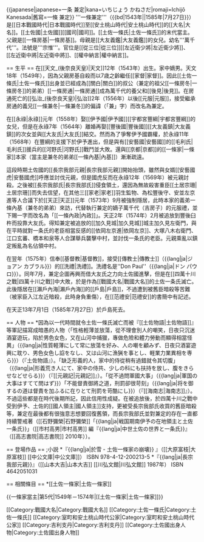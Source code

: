 {{japanese|japanese=一条 兼定|kana=いちじょう かねさだ|romaji=Ichijō Kanesada|舊寫=一條 兼定}}
'''一條兼定'''（{{bd|1543年||1585年|7月27日}}）是[[日本戰國時代|日本戰國時代]]至[[安土桃山時代|安土桃山時代]]的[[大名|大名]]。[[土佐國|土佐國]][[國司|國司]]。[[土佐一條氏|土佐一條氏]]的末代當主。父親是[[一條房基|一條房基]]。母親是[[大友義鑑|大友義鑑]]的女兒。幼名'''萬千代'''。法號是'''宗惟'''。官位是[[從三位|從三位]][[左近衛少將|左近衛少將]]、[[左近衛中將|左近衛中將]]、[[權中納言|權中納言]]。

== 生平 ==
在[[天文_(後奈良天皇)|天文]]12年（1543年）出生。家中嫡男。天文18年（1549年），因為父親房基自殺而以7歳之齡繼任[[家督|家督]]。因此[[土佐一條氏|土佐一條氏]]出身並已經成為[[關白|關白]]的叔公（兼定的祖父[[一條房冬|一條房冬]]的弟弟）[[一條房通|一條房通]]成為萬千代的養父和[[後見|後見]]。在房通死亡的[[弘治_(後奈良天皇)|弘治]]2年（1556年）以後[[元服|元服]]，接受繼承房通的義兄[[一條兼冬|一條兼冬]]的偏諱（「兼」字）而改名為兼定。

在[[永祿|永祿]]元年（1558年）娶[[伊予國|伊予國]][[宇都宮豐綱|宇都宮豐綱]]的女兒，但是在永祿7年（1564年）離婚再娶[[豐後國|豐後國]][[大友義鎮|大友義鎮]]的次女並與[[大友氏|大友氏]]結交。然而為了爭奪伊予國霸權，於永祿11年（1568年）在豐綱的支援下於伊予進出，但是與有[[安藝國|安藝國]]的[[毛利氏|毛利氏]]援兵的[[河野氏|河野氏]]戰鬥並大敗。還與[[京都|京都]]的[[一條家|一條家]]本家（當主是兼冬的弟弟[[一條內基|內基]]）漸漸疏遠。

這段時期土佐國的[[長宗我部元親|長宗我部元親]]開始抬頭，雖然與女婿[[安藝國虎|安藝國虎]]呼應並討伐元親，但是國虎反而在永祿12年（1569年）被元親討殺。之後被[[長宗我部氏|長宗我部氏]]侵食領土，還因為無故殺害重臣[[土居宗珊|土居宗珊]]而失去信望，在其他三[[家老|家老]]羽生監物、為松豐後守、安並左京進等人合議下於[[天正|天正]]元年（1573年）9月被強制隱居，此時本家的義弟一條內基（兼冬的弟弟）來訪，代替執行兼定的嫡子萬千代（吉房子）的元服禮，並下賜一字而改名為「[[一條內政|內政]]」。天正2年（1574年）2月被追放到豐後臼杵而投靠大友氏。得知兼定被追放的[[加久見城|加久見城]]城主加久見左衛門，與在平時就對一条氏的老臣相當反感的[[依岡左京進|依岡左京]]、大塚八木右衛門、江口玄蕃、橋本和泉等人合謀舉兵襲擊中村，並討伐一条氏的老臣。元親乘亂以鎮定叛亂為名佔領中村。

在翌年（1575年）信奉[[基督教|基督教]]，接受[[傳教士|傳教士]]（{{lang|ja|ジョアン カブラル}}）的[[洗禮|洗禮]]。洗禮名是''Don Paul''（{{lang|ja|ドン パウロ}}）。同年7月，兼定企圖再興而借大友氏之力向土佐國進擊，但是在[[四萬十川之戰|四萬十川之戰]]中大敗，於是作為[[戰國大名|戰國大名]]的土佐一条氏滅亡。此後隱居在[[瀨戶內海|瀨戶內海]]的[[戶島|戶島]]，不過遭到被舊臣暗殺等苦難（被家臣入江左近暗殺，此時身負重傷），在[[范禮安|范禮安]]的書簡中有記述。

在天正13年7月1日（1585年7月27日）於戶島死去。

== 人物 ==
*因為以一代時間就令土佐一條氏滅亡而被『[[土佐物語|土佐物語]]』等軍記描寫成暗愚的人物（「性格輕薄並放蕩，從不理會別人的嘲笑，日夜只沉迷酒宴遊玩，陷於男色女色，又在山河中捕獵，專做危險和體力勞動而顯得相當怪異」（{{lang|ja|性質軽薄にして常に放蕩を好み、人の嘲を顧みず、日夜只酒宴遊興に耽り、男色女色し諂をなし、又は山河に漁猟を事とし、軽業力業異相を専ら}}）（『土佐物語』）。「缺乏形義的人，家中的侍從稍有過錯就令其切腹」（{{lang|ja|形義荒き人にて、家中の侍共、少しの科にも扶持を放し、腹をきらせなどせらる}}）（『[[元親記|元親記]]』）。「從不過問軍國大事」（{{lang|ja|軍国の大事はすてて問はず}}）「不能督責御將之道，刑罰卻很苛刻」（{{lang|ja|将を御するの道は督責を加ふるに在りとて刑罰を苛酷にし}}）（『[[海南志|海南志]]』）。不過這些都是在時代後期所記，因此信用性成疑。在被追放後，於四萬十川之戰中受到伊予、土佐的[[國人領主|國人領主]]支持，更被受長宗我部氏收買的舊臣暗殺等，兼定在最後都有很強意志想要回復舊領，而長宗我部氏並對兼定的存在一直都持續警戒著（[[石野彌榮|石野彌榮]]「{{lang|ja|戦国期南伊予の在地領主と土佐一条氏}}」（[[市村高男|市村高男]] 編『{{lang|ja|中世土佐の世界と一条氏}}』（[[高志書院|高志書院]] 2010年））。

== 登場作品 ==
;小説
*『{{lang|ja|於雪 - 土佐一條家の崩壊}} 』（[[大原富枝|大原富枝]] [[中公文庫|中公文庫]]） ISBN 978-4-12-200213-5
*『{{lang|ja|長宗我部元親}}』（[[山本大吉|山本大吉]] [[川弘文館|川弘文館]] 1987年） ISBN 4642051031

== 相關條目 ==
*[[土佐一條家|土佐一條家]]

{{一條家當主|第5代|1549年－1574年|[[土佐一條家|土佐一條家]]}}

[[Category:戰國大名|Category:戰國大名]]
[[Category:土佐一條氏|Category:土佐一條氏]]
[[Category:室町和安土桃山時代公家|Category:室町和安土桃山時代公家]]
[[Category:吉利支丹|Category:吉利支丹]]
[[Category:土佐國出身人物|Category:土佐國出身人物]]